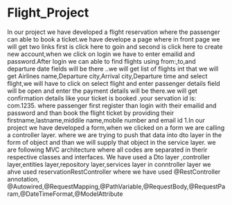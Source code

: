 # Flight_Project
In our project we have developed a flight reservation  where the passenger can able to book a ticket.we have  develope a  page where in front page we will get two links first is click here to goin and second is click here to create new account,when we click on login we have to enter emailid and password.After login we can able to find flights using from:,to,and departure date fields will be there ..we will get list of flights int that we will get Airlines name,Departure city,Arrival city,Departure time and select flight,we will have to click on select flight and enter passenger details  field will be open  and enter the payment details will be there.we will get confirmation details like your ticket is booked .your servation id is: com.1235.
where passenger first register than login with their emailid and password and than book the flight ticket by providing their firstname,lastname,middile name,mobile number and email id
1.In our project we have developed a form,when we clicked on a form we are calling a controller layer. where we are trying to push that data into dto layer in the form of object and than we will supply that object in the service layer.
we are following MVC architecture where all codes are separated in therir respective classes and interfaces.
We have used a Dto layer ,controller layer,entities layer,repository layer,services layer in conntroller layer we ahve used reservationRestController where we have used @RestController annotation,
@Autowired,@RequestMapping,@PathVariable,@RequestBody,@RequestParam,@DateTimeFormat,@ModelAttribute
